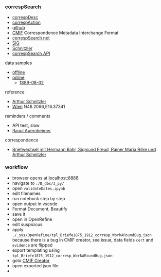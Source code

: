 
### correspSearch

+ [correspDesc](https://tei-c.org/release/doc/tei-p5-doc/en/html/ref-correspDesc.html)
+ [correspAction](https://tei-c.org/release/doc/tei-p5-doc/en/html/ref-correspAction.html)
+ [github](https://github.com/TEI-Correspondence-SIG/correspDesc)
+ [CMIF](https://github.com/TEI-Correspondence-SIG/CMIF) Correspondence Metadata Interchange Format
+ [correspSearch net](https://correspsearch.net/)
+ [SIG](https://tei-c.org/activities/sig/correspondence/)
+ [Schnitzler](https://schnitzler-briefe.acdh.oeaw.ac.at/pages/index.html)
+ [correspSearch API](https://correspsearch.net/index.xql?id=api)

data samples

+ [offline](./CMIF-Dateien/asbw-cmif.xml)
+ [online](https://correspsearch.net/search.xql?correspondent=all&publication=asbw_ea0a6dba-5789-4e6b-8631-7f9f329678e4)
  + [1889-08-02](https://schnitzler-briefe.acdh.oeaw.ac.at/pages/show.html?document=1889-08-02_01.xml&stylesheet=plain)

reference

+ [Arthur Schnitzler](https://d-nb.info/gnd/118609807)
+ [Wien](https://www.geonames.org/2761333) N48.2066,E16.37341

reminders / comments

+ API test, slow
+ [Raoul Auernheimer](https://correspsearch.net/search.xql?correspondent=all&publication=v02efeb3-b382-4ed8-a71f-1366a4647e76)

correspondence

+ [Briefwechsel mit Hermann Bahr, Sigmund Freud, Rainer Maria Rilke und Arthur Schnitzler ](http://d-nb.info/112987804X)

### workflow

+ browser opens at [localhost:8888](http:localhost:8888/)
+ navigate to `./D_dbs/3_py/`
+ open `validateDates.ipynb`
+ edit filenames
+ run notebook step by step
+ open output in vscode
+ Format Document, Beautify
+ save it
+ open in OpenRefine
+ edit suspicious
+ apply `./_sys/OpenRefine/tpl_Briefe1875_1912_corresp_WorkARoundBug.json`  
  because there is a bug in CMIF creator, see issue, data fields `cert` and `evidence` are flipped
+ export templating using `tpl_Briefe1875_1912_corresp_WorkARoundBug.json`
+ goto [CMIF Creator](https://correspsearch.net/creator/index.xql?l=en)
+ open exported json file
+ 